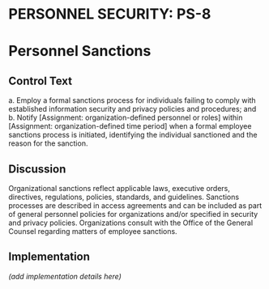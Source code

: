 # PERSONNEL SECURITY: PS-8
# Personnel Sanctions

## Control Text


a. Employ a formal sanctions process for individuals failing to comply with established information security and privacy policies and procedures; and
b. Notify [Assignment: organization-defined personnel or roles] within [Assignment: organization-defined time period] when a formal employee sanctions process is initiated, identifying the individual sanctioned and the reason for the sanction.

## Discussion

Organizational sanctions reflect applicable laws, executive orders, directives, regulations, policies, standards, and guidelines. Sanctions processes are described in access agreements and can be included as part of general personnel policies for organizations and/or specified in security and privacy policies. Organizations consult with the Office of the General Counsel regarding matters of employee sanctions.

## Implementation

_(add implementation details here)_